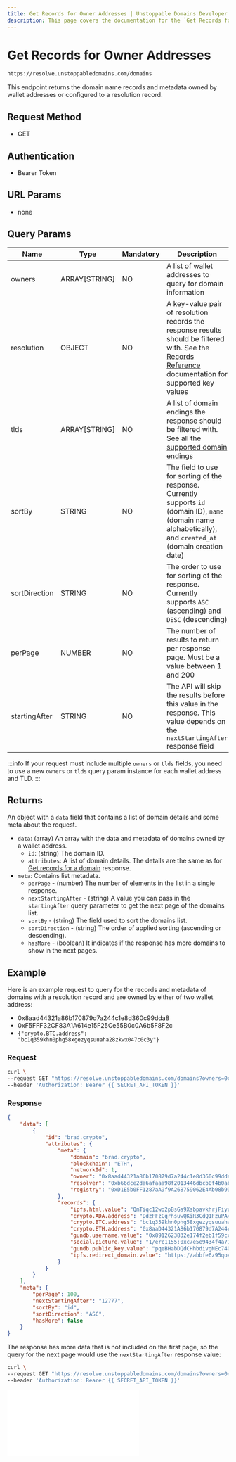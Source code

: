 ```yaml
---
title: Get Records for Owner Addresses | Unstoppable Domains Developer Portal
description: This page covers the documentation for the `Get Records for Owner Addresses` endpoint.
---
```


# Get Records for Owner Addresses

```bash
https://resolve.unstoppabledomains.com/domains
```

This endpoint returns the domain name records and metadata owned by wallet addresses or configured to a resolution record.

## Request Method

* GET

## Authentication

* Bearer Token

## URL Params

* none

## Query Params

| Name | Type | Mandatory | Description |
| - | - | - | - |
| owners | ARRAY[STRING] | NO | A list of wallet addresses to query for domain information |
| resolution | OBJECT | NO | A key-value pair of resolution records the response results should be filtered with. See the [Records Reference](/developer-toolkit/reference/records-reference.md) documentation for supported key values |
| tlds | ARRAY[STRING] | NO | A list of domain endings the response should be filtered with. See all the [supported domain endings](../overview.md#supported-domains-endings) |
| sortBy | STRING | NO | The field to use for sorting of the response. Currently supports `id` (domain ID), `name` (domain name alphabetically), and `created_at` (domain creation date) |
| sortDirection | STRING | NO | The order to use for sorting of the response. Currently supports `ASC` (ascending) and `DESC` (descending) |
| perPage | NUMBER | NO | The number of results to return per response page. Must be a value between 1 and 200 |
| startingAfter | STRING | NO | The API will skip the results before this value in the response. This value depends on the `nextStartingAfter` response field |

:::info
If your request must include multiple `owners` or `tlds` fields, you need to use a new `owners` or `tlds` query param instance for each wallet address and TLD.
:::

## Returns

An object with a `data` field that contains a list of domain details and some meta about the request.

* `data`: (array) An array with the data and metadata of domains owned by a wallet address.
    * `id`: (string) The domain ID.
    * `attributes`: A list of domain details. The details are the same as for [Get records for a domain](get-records-for-a-domain.md#returns) response.
* `meta`: Contains list metadata.
    * `perPage` - (number) The number of elements in the list in a single response.
    * `nextStartingAfter` - (string) A value you can pass in the `startingAfter` query parameter to get the next page of the domains list.
    * `sortBy` - (string) The field used to sort the domains list.
    * `sortDirection` - (string) The order of applied sorting (ascending or descending).
    * `hasMore` - (boolean) It indicates if the response has more domains to show in the next pages.

## Example

Here is an example request to query for the records and metadata of domains with a resolution record and are owned by either of two wallet address:

* 0x8aad44321a86b170879d7a244c1e8d360c99dda8
* 0xF5FFF32CF83A1A614e15F25Ce55B0c0A6b5F8F2c
* `{"crypto.BTC.address": "bc1q359khn0phg58xgezyqsuuaha28zkwx047c0c3y"}`

### Request

```bash
curl \
--request GET "https://resolve.unstoppabledomains.com/domains?owners=0x8aad44321a86b170879d7a244c1e8d360c99dda8&owners=0xF5FFF32CF83A1A614e15F25Ce55B0c0A6b5F8F2c&resolution%5Bcrypto.BTC.address%5D=bc1q359khn0phg58xgezyqsuuaha28zkwx047c0c3y" \
--header 'Authorization: Bearer {{ SECRET_API_TOKEN }}'
```

### Response

```json
{
    "data": [
        {
            "id": "brad.crypto",
            "attributes": {
                "meta": {
                    "domain": "brad.crypto",
                    "blockchain": "ETH",
                    "networkId": 1,
                    "owner": "0x8aad44321a86b170879d7a244c1e8d360c99dda8",
                    "resolver": "0xb66dce2da6afaaa98f2013446dbcb0f4b0ab2842",
                    "registry": "0xD1E5b0FF1287aA9f9A268759062E4Ab08b9Dacbe"
                },
                "records": {
                    "ipfs.html.value": "QmTiqc12wo2pBsGa9XsbpavkhrjFiyuSWsKyffvZqVGtut",
                    "crypto.ADA.address": "DdzFFzCqrhsuwQKiR3CdQ1FzuPAydtVCBFTRdy9FPKepAHEoXCee2qrio975M4cEbqYwZBsWJTNyrJ8NLJmAReSwAakQEHWBEd2HvSS7",
                    "crypto.BTC.address": "bc1q359khn0phg58xgezyqsuuaha28zkwx047c0c3y",
                    "crypto.ETH.address": "0x8aaD44321A86b170879d7A244c1e8d360c99DdA8",
                    "gundb.username.value": "0x8912623832e174f2eb1f59cc3b587444d619376ad5bf10070e937e0dc22b9ffb2e3ae059e6ebf729f87746b2f71e5d88ec99c1fb3c7c49b8617e2520d474c48e1c",
                    "social.picture.value": "1/erc1155:0xc7e5e9434f4a71e6db978bd65b4d61d3593e5f27/14317",
                    "gundb.public_key.value": "pqeBHabDQdCHhbdivgNEc74QO-x8CPGXq4PKWgfIzhY.7WJR5cZFuSyh1bFwx0GWzjmrim0T5Y6Bp0SSK0im3nI",
                    "ipfs.redirect_domain.value": "https://abbfe6z95qov3d40hf6j30g7auo7afhp.mypinata.cloud/ipfs/Qme54oEzRkgooJbCDr78vzKAWcv6DDEZqRhhDyDtzgrZP6"
                }
            }
        }
    ],
    "meta": {
        "perPage": 100,
        "nextStartingAfter": "12777",
        "sortBy": "id",
        "sortDirection": "ASC",
        "hasMore": false
    }
}
```

The response has more data that is not included on the first page, so the query for the next page would use the `nextStartingAfter` response value:

```bash
curl \
--request GET "https://resolve.unstoppabledomains.com/domains?owners=0x8aad44321a86b170879d7a244c1e8d360c99dda8&owners=0xF5FFF32CF83A1A614e15F25Ce55B0c0A6b5F8F2c&resolution%5Bcrypto.BTC.address%5D=bc1q359khn0phg58xgezyqsuuaha28zkwx047c0c3y&startingAfter=30031" \
--header 'Authorization: Bearer {{ SECRET_API_TOKEN }}'
```

<embed src="/snippets/_discord.md" />

